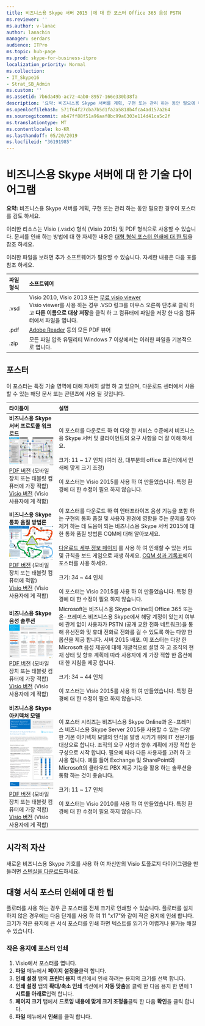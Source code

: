 ```yaml
---
title: 비즈니스용 Skype 서버 2015 |에 대 한 포스터 Office 365 음성 PSTN
ms.reviewer: ''
ms.author: v-lanac
author: lanachin
manager: serdars
audience: ITPro
ms.topic: hub-page
ms.prod: skype-for-business-itpro
localization_priority: Normal
ms.collection:
- IT_Skype16
- Strat_SB_Admin
ms.custom: ''
ms.assetid: 7b6da49b-ac72-4ab0-8957-166e330b38fa
description: '요약: 비즈니스용 Skype 서버를 계획, 구현 또는 관리 하는 동안 필요에 따라이 포스터를 검토 합니다.'
ms.openlocfilehash: 571f64f27cba7b5d1fa2a5818b4fca4ad157a264
ms.sourcegitcommit: ab47ff88f51a96aaf8bc99a6303e114d41ca5c2f
ms.translationtype: MT
ms.contentlocale: ko-KR
ms.lasthandoff: 05/20/2019
ms.locfileid: "36191985"
---
```

# <a name="technical-diagrams-for-skype-for-business-server"></a>비즈니스용 Skype 서버에 대 한 기술 다이어그램

**요약:** 비즈니스용 Skype 서버를 계획, 구현 또는 관리 하는 동안 필요한 경우이 포스터를 검토 하세요.

이러한 리소스는 Visio (.vsdx) 형식 (Visio 2015) 및 PDF 형식으로 사용할 수 있습니다. 문서를 인쇄 하는 방법에 대 한 자세한 내용은 [대형 형식 포스터 인쇄에 대 한 팁](technical-diagrams.md#tips)을 참조 하세요.

이러한 파일을 보려면 추가 소프트웨어가 필요할 수 있습니다. 자세한 내용은 다음 표를 참조 하세요.

|파일 형식|소프트웨어|
|:--- |:--- |
|.vsd |Visio 2010, Visio 2013 또는 [무료 visio viewer](https://go.microsoft.com/fwlink/p/?LinkId=393676) <br/> Visio viewer를 사용 하는 경우 .VSD 링크를 마우스 오른쪽 단추로 클릭 하 고 **다른 이름으로 대상 저장**을 클릭 하 고 컴퓨터에 파일을 저장 한 다음 컴퓨터에서 파일을 엽니다. |
|.pdf |[Adobe Reader](https://go.microsoft.com/fwlink/p/?LinkId=393675) 등의 모든 PDF 뷰어 |
|.zip |모든 파일 압축 유틸리티 Windows 7 이상에서는 이러한 파일을 기본적으로 엽니다. |

## <a name="posters"></a>포스터

이 포스터는 특정 기술 영역에 대해 자세히 설명 하 고 있으며, 다운로드 센터에서 사용할 수 있는 해당 문서 또는 콘텐츠에 사용 될 것입니다.

|타이틀이|설명|
|:---|:---|
|**비즈니스용 Skype 서버 프로토콜 워크 로드** <br/>![SfB 프로토콜 워크 로드 포스터](media/0dccf933-eab3-4793-a8a4-4f6b9b0b4fa0.png)<br/>[PDF 버전](https://go.microsoft.com/fwlink/p/?LinkId=550989) (모바일 장치 또는 태블릿 컴퓨터에 가장 적합) <br/> [Visio 버전](https://go.microsoft.com/fwlink/p/?LinkId=550991) (Visio 사용자에 게 적합) |이 포스터를 다운로드 하 여 다양 한 서비스 수준에서 비즈니스용 Skype 서버 및 클라이언트의 요구 사항을 더 잘 이해 하세요.<br/> <br/> 크기: 11 ~ 17 인치 (여러 장, 대부분의 office 프린터에서 인쇄에 맞게 크기 조정) <br/> <br/> 이 포스터는 Visio 2015를 사용 하 여 만들었습니다. 특정 환경에 대 한 수정이 필요 하지 않습니다. |
|**비즈니스용 Skype 통화 음질 방법론** <br/> ![통화 음질 방법론 포스터](media/69d33707-8dc4-446a-8d72-0a77be59a64a.png)[PDF 버전](https://go.microsoft.com/fwlink/p/?LinkId=617899) (모바일 장치 또는 태블릿 컴퓨터에 적합) <br/> [Visio 버전](https://go.microsoft.com/fwlink/p/?LinkId=617900) (Visio 사용자에 게 적합) |이 포스터를 다운로드 하 여 엔터프라이즈 음성 기능을 포함 하는 구현의 통화 품질 및 사용자 환경에 영향을 주는 문제를 찾아 제거 하는 데 도움이 되는 비즈니스용 Skype 서버 2015에 대 한 통화 품질 방법론 CQM에 대해 알아보세요. <br/> <br/> [다운로드 세부 정보 페이지](https://go.microsoft.com/fwlink/p/?LinkId=617898) 를 사용 하 여 인쇄할 수 있는 카드 및 규칙을 보드 게임으로 재생 하세요. [CQM 성과 기록표](https://go.microsoft.com/fwlink/p/?LinkId=617904)에이 포스터를 사용 하세요. <br/><br/> 크기: 34 ~ 44 인치 <br/> <br/> 이 포스터는 Visio 2015를 사용 하 여 만들었습니다. 특정 환경에 대 한 수정이 필요 하지 않습니다. |
|**비즈니스용 Skype 음성 솔루션** <br/> ![음성 솔루션 포스터 계획](media/1d3371f3-d554-4d6b-ac4f-a927bbe50b26.png) <br/> [PDF 버전](https://go.microsoft.com/fwlink/?linkid=869123) (모바일 장치 또는 태블릿 컴퓨터에 가장 적합) <br/> [Visio 버전](https://go.microsoft.com/fwlink/?linkid=869124) (Visio 사용자에 게 적합) |Microsoft는 비즈니스용 Skype Online의 Office 365 또는 온-프레미스 비즈니스용 Skype에서 해당 계정이 있는지 여부에 관계 없이 사용자가 PSTN (공개 교환 전화 네트워크)을 통해 유선전화 및 휴대 전화로 전화를 걸 수 있도록 하는 다양 한 옵션을 제공 합니다. 서버 2015 배포. 이 포스터는 다양 한 Microsoft 음성 제공에 대해 개괄적으로 설명 하 고 조직의 현재 상태 및 향후 계획에 따라 사용자에 게 가장 적합 한 옵션에 대 한 지침을 제공 합니다. <br/> <br/> 크기: 34 ~ 44 인치 <br/><br/> 이 포스터는 Visio 2015를 사용 하 여 만들었습니다. 특정 환경에 대 한 수정이 필요 하지 않습니다. |
|**비즈니스용 Skype 아키텍처 모델** <br/> ![비즈니스용 Skype 아키텍처 모델](media/0734153f-af7b-4cf3-b095-96bdd1de3fb0.png) <br/> [PDF 버전](https://go.microsoft.com/fwlink/?linkid=869125) (모바일 장치 또는 태블릿 컴퓨터에 가장 적합) <br/> [Visio 버전](https://go.microsoft.com/fwlink/?linkid=869126) (Visio 사용자에 게 적합) |이 포스터 시리즈는 비즈니스용 Skype Online과 온-프레미스 비즈니스용 Skype Server 2015을 사용할 수 있는 다양 한 기본 아키텍처 모델의 인식을 발생 시키기 위해 IT 전문가를 대상으로 합니다. 조직의 요구 사항과 향후 계획에 가장 적합 한 구성으로 시작 합니다. 필요에 따라 다른 사용자를 고려 하 고 사용 합니다. 예를 들어 Exchange 및 SharePoint와 Microsoft의 클라우드 PBX 제공 기능을 활용 하는 솔루션을 통합 하는 것이 좋습니다. <br/><br/> 크기: 11 ~ 17 인치 <br/><br/> 이 포스터는 Visio 2010를 사용 하 여 만들었습니다. 특정 환경에 대 한 수정이 필요 하지 않습니다. |

## <a name="visual-assets"></a>시각적 자산

새로운 비즈니스용 Skype 기호를 사용 하 여 자신만의 Visio 토폴로지 다이어그램을 만들려면 [스텐실을 다운로드](https://go.microsoft.com/fwlink/p/?LinkId=550985)하세요.

## <a name="tips-for-printing-large-format-posters"></a>대형 서식 포스터 인쇄에 대 한 팁

<a name="tips"> </a>

플로터를 사용 하는 경우 큰 포스터를 전체 크기로 인쇄할 수 있습니다. 플로터를 설치 하지 않은 경우에는 다음 단계를 사용 하 여 11 "x17"와 같이 작은 용지에 인쇄 합니다. 크기가 작은 용지에 큰 서식 포스터를 인쇄 하면 텍스트를 읽기가 어렵거나 불가능 해질 수 있습니다.

### <a name="print-posters-on-smaller-paper"></a>작은 용지에 포스터 인쇄

1. Visio에서 포스터를 엽니다.
2. **파일** 메뉴에서 **페이지 설정을**클릭 합니다.
3. **인쇄 설정** 탭의 **프린터 용지** 섹션에서 인쇄 하려는 용지의 크기를 선택 합니다.
4. **인쇄 설정** 탭의 **확대/축소 인쇄** 섹션에서 **자동 맞춤**을 클릭 한 다음 용지 한 면에 1 **시트를 아래로**입력 합니다.
5. **페이지 크기** 탭에서 **드로잉 내용에 맞게 크기 조정을**클릭 한 다음 **확인**을 클릭 합니다.
6. **파일** 메뉴에서 **인쇄**를 클릭 합니다.
